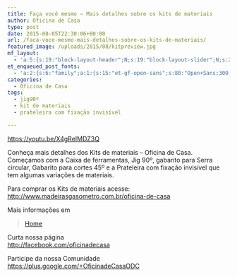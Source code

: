 ```yaml
---
title: Faça você mesmo – Mais detalhes sobre os kits de materiais
author: Oficina de Casa
type: post
date: 2015-08-05T22:30:06+00:00
url: /faca-voce-mesmo-mais-detalhes-sobre-os-kits-de-materiais/
featured_image: /uploads/2015/08/kitpreview.jpg
mf_layout:
  - 'a:5:{s:19:"block-layout-header";N;s:19:"block-layout-slider";N;s:22:"block-layout-structure";s:10:"full-width";s:25:"block-layout-left_sidebar";s:12:"blog-sidebar";s:26:"block-layout-right_sidebar";s:12:"blog-sidebar";}'
et_enqueued_post_fonts:
  - 'a:2:{s:6:"family";a:1:{s:15:"et-gf-open-sans";s:80:"Open+Sans:300,300italic,regular,italic,600,600italic,700,700italic,800,800italic";}s:6:"subset";a:2:{i:0;s:5:"latin";i:1;s:9:"latin-ext";}}'
categories:
  - Oficina de Casa
tags:
  - jig90º
  - kit de materiais
  - prateleira com fixação invisível

---
```

https://youtu.be/X4gReIMDZ3Q

Conheça mais detalhes dos Kits de materiais &#8211; Oficina de Casa.  
Começamos com a Caixa de ferramentas, Jig 90º, gabarito para Serra circular, Gabarito para cortes 45º e a Prateleira com fixação invisível que tem algumas variações de materiais.

Para comprar os Kits de materiais acesse:  
http://www.madeirasgasometro.com.br/oficina-de-casa

Mais informações em

<blockquote class="wp-embedded-content" data-secret="5maXThkKvg">
  <p>
    <a href="https://oficinadecasa.com.br/">Home</a>
  </p>
</blockquote>



Curta nossa página  
http://facebook.com/oficinadecasa

Participe da nossa Comunidade  
https://plus.google.com/+OficinadeCasaODC

&nbsp;
